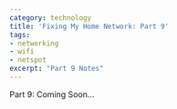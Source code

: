 ```yaml
---
category: technology
title: 'Fixing My Home Network: Part 9'
tags:
- networking
- wifi
- netspot
excerpt: "Part 9 Notes"
---
```


Part 9: Coming Soon...